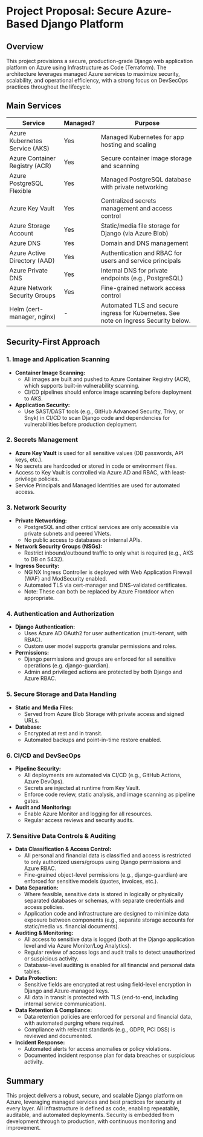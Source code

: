 # Project Proposal: Secure Azure-Based Django Platform

## Overview
This project provisions a secure, production-grade Django web application platform on Azure using Infrastructure as Code (Terraform). The architecture leverages managed Azure services to maximize security, scalability, and operational efficiency, with a strong focus on DevSecOps practices throughout the lifecycle.

## Main Services
| Service                        | Managed? | Purpose                                                      |
|------------------------------- |----------|--------------------------------------------------------------|
| Azure Kubernetes Service (AKS) | Yes      | Managed Kubernetes for app hosting and scaling               |
| Azure Container Registry (ACR) | Yes      | Secure container image storage and scanning                  |
| Azure PostgreSQL Flexible      | Yes      | Managed PostgreSQL database with private networking          |
| Azure Key Vault                | Yes      | Centralized secrets management and access control            |
| Azure Storage Account          | Yes      | Static/media file storage for Django (via Azure Blob)        |
| Azure DNS                      | Yes      | Domain and DNS management                                    |
| Azure Active Directory (AAD)   | Yes      | Authentication and RBAC for users and service principals     |
| Azure Private DNS              | Yes      | Internal DNS for private endpoints (e.g., PostgreSQL)        |
| Azure Network Security Groups  | Yes      | Fine-grained network access control                          |
| Helm (cert-manager, nginx)     | -        | Automated TLS and secure ingress for Kubernetes. See note on Ingress Security below.              |

## Security-First Approach
### 1. Image and Application Scanning
- **Container Image Scanning:**
  - All images are built and pushed to Azure Container Registry (ACR), which supports built-in vulnerability scanning.
  - CI/CD pipelines should enforce image scanning before deployment to AKS.
- **Application Security:**
  - Use SAST/DAST tools (e.g., GitHub Advanced Security, Trivy, or Snyk) in CI/CD to scan Django code and dependencies for vulnerabilities before production deployment.

### 2. Secrets Management
- **Azure Key Vault** is used for all sensitive values (DB passwords, API keys, etc.).
- No secrets are hardcoded or stored in code or environment files.
- Access to Key Vault is controlled via Azure AD and RBAC, with least-privilege policies.
- Service Principals and Managed Identities are used for automated access.

### 3. Network Security
- **Private Networking:**
  - PostgreSQL and other critical services are only accessible via private subnets and peered VNets.
  - No public access to databases or internal APIs.
- **Network Security Groups (NSGs):**
  - Restrict inbound/outbound traffic to only what is required (e.g., AKS to DB on 5432).
- **Ingress Security:**
  - NGINX Ingress Controller is deployed with Web Application Firewall (WAF) and ModSecurity enabled.
  - Automated TLS via cert-manager and DNS-validated certificates.
  - Note: These can both be replaced by Azure Frontdoor when appropriate.

### 4. Authentication and Authorization
- **Django Authentication:**
  - Uses Azure AD OAuth2 for user authentication (multi-tenant, with RBAC).
  - Custom user model supports granular permissions and roles.
- **Permissions:**
  - Django permissions and groups are enforced for all sensitive operations (e.g. django-guardian).
  - Admin and privileged actions are protected by both Django and Azure RBAC.

### 5. Secure Storage and Data Handling
- **Static and Media Files:**
  - Served from Azure Blob Storage with private access and signed URLs.
- **Database:**
  - Encrypted at rest and in transit.
  - Automated backups and point-in-time restore enabled.

### 6. CI/CD and DevSecOps
- **Pipeline Security:**
  - All deployments are automated via CI/CD (e.g., GitHub Actions, Azure DevOps).
  - Secrets are injected at runtime from Key Vault.
  - Enforce code review, static analysis, and image scanning as pipeline gates.
- **Audit and Monitoring:**
  - Enable Azure Monitor and logging for all resources.
  - Regular access reviews and security audits.

### 7. Sensitive Data Controls & Auditing
- **Data Classification & Access Control:**
  - All personal and financial data is classified and access is restricted to only authorized users/groups using Django permissions and Azure RBAC.
  - Fine-grained object-level permissions (e.g., django-guardian) are enforced for sensitive models (quotes, invoices, etc.).
- **Data Separation:**
  - Where feasible, sensitive data is stored in logically or physically separated databases or schemas, with separate credentials and access policies.
  - Application code and infrastructure are designed to minimize data exposure between components (e.g., separate storage accounts for static/media vs. financial documents).
- **Auditing & Monitoring:**
  - All access to sensitive data is logged (both at the Django application level and via Azure Monitor/Log Analytics).
  - Regular review of access logs and audit trails to detect unauthorized or suspicious activity.
  - Database-level auditing is enabled for all financial and personal data tables.
- **Data Protection:**
  - Sensitive fields are encrypted at rest using field-level encryption in Django and Azure-managed keys.
  - All data in transit is protected with TLS (end-to-end, including internal service communication).
- **Data Retention & Compliance:**
  - Data retention policies are enforced for personal and financial data, with automated purging where required.
  - Compliance with relevant standards (e.g., GDPR, PCI DSS) is reviewed and documented.
- **Incident Response:**
  - Automated alerts for access anomalies or policy violations.
  - Documented incident response plan for data breaches or suspicious activity.

## Summary
This project delivers a robust, secure, and scalable Django platform on Azure, leveraging managed services and best practices for security at every layer. All infrastructure is defined as code, enabling repeatable, auditable, and automated deployments. Security is embedded from development through to production, with continuous monitoring and improvement.
